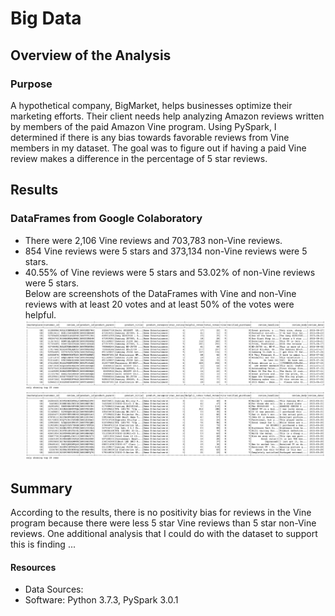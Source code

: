 # Big Data 

## Overview of the Analysis
### Purpose
A hypothetical company, BigMarket, helps businesses optimize their marketing efforts. Their client needs help analyzing Amazon reviews written by members of the paid Amazon Vine program. Using PySpark, I determined if there is any bias towards favorable reviews from Vine members in my dataset. The goal was to figure out if having a paid Vine review makes a difference in the percentage of 5 star reviews.

## Results
### DataFrames from Google Colaboratory
- There were 2,106 Vine reviews and 703,783 non-Vine reviews. 
- 854 Vine reviews were 5 stars and 373,134 non-Vine reviews were 5 stars.
- 40.55% of Vine reviews were 5 stars and 53.02% of non-Vine reviews were 5 stars. <br>
Below are screenshots of the DataFrames with Vine and non-Vine reviews with at least 20 votes and at least 50% of the votes were helpful. <br>
<kbd> <img src='https://github.com/npantfoerder/amazon-vine-analysis/blob/master/Images/vine_reviews.png' width=900> </kbd> <br>
<kbd> <img src='https://github.com/npantfoerder/amazon-vine-analysis/blob/master/Images/not_vine_reviews.png' width=900> </kbd> 

## Summary
According to the results, there is no positivity bias for reviews in the Vine program because there were less 5 star Vine reviews than 5 star non-Vine reviews. One additional analysis that I could do with the dataset to support this is finding ...

#### Resources
- Data Sources:
- Software: Python 3.7.3, PySpark 3.0.1
